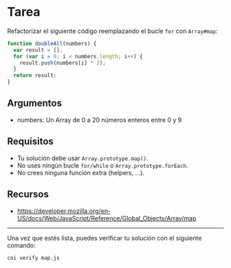 # Tarea

Refactorizar el siguiente código reemplazando el bucle `for` con `Array#map`:

```js
function doubleAll(numbers) {
  var result = [];
  for (var i = 0; i < numbers.length; i++) {
    result.push(numbers[i] * 2);
  }
  return result;
}
```

## Argumentos

* numbers: Un Array de 0 a 20 números enteros entre 0 y 9

## Requisitos

* Tu solución debe usar `Array.prototype.map()`.
* No uses ningún bucle `for/while` o `Array.prototype.forEach`.
* No crees ninguna función extra (helpers, ...).

## Recursos

* https://developer.mozilla.org/en-US/docs/Web/JavaScript/Reference/Global_Objects/Array/map

***

Una vez que estés lista, puedes verificar tu solución con el siguiente comando:

`coi verify map.js`
